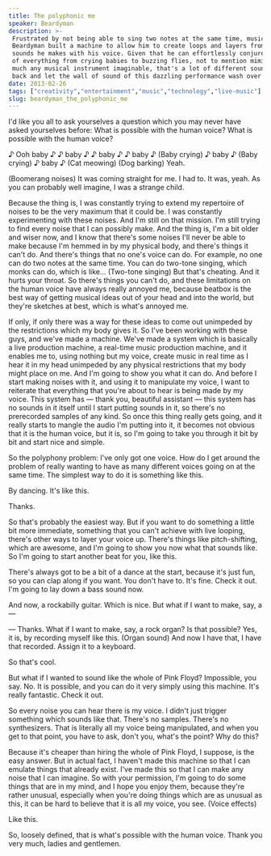 ```yaml
---
title: The polyphonic me
speaker: Beardyman
description: >-
 Frustrated by not being able to sing two notes at the same time, musical inventor
 Beardyman built a machine to allow him to create loops and layers from just the
 sounds he makes with his voice. Given that he can effortlessly conjure the sound
 of everything from crying babies to buzzing flies, not to mention mimic pretty
 much any musical instrument imaginable, that's a lot of different sounds. Sit
 back and let the wall of sound of this dazzling performance wash over you.
date: 2013-02-26
tags: ["creativity","entertainment","music","technology","live-music"]
slug: beardyman_the_polyphonic_me
---
```


I'd like you all to ask yourselves a question which you may never have asked yourselves
before: What is possible with the human voice? What is possible with the human voice?

♪ Ooh baby ♪ ♪ baby ♪ ♪ baby ♪ ♪ baby ♪ (Baby crying) ♪ baby ♪ (Baby crying) ♪ baby ♪ (Cat
meowing) (Dog barking) Yeah. 

(Boomerang noises) It was coming straight for me. I had to. It was, yeah. As you can
probably well imagine, I was a strange child. 

Because the thing is, I was constantly trying to extend my repertoire of noises to be the
very maximum that it could be. I was constantly experimenting with these noises. And I'm
still on that mission. I'm still trying to find every noise that I can possibly make. And
the thing is, I'm a bit older and wiser now, and I know that there's some noises I'll
never be able to make because I'm hemmed in by my physical body, and there's things it
can't do. And there's things that no one's voice can do. For example, no one can do two
notes at the same time. You can do two-tone singing, which monks can do, which is like...
(Two-tone singing) But that's cheating. And it hurts your throat. So there's things you
can't do, and these limitations on the human voice have always really annoyed me, because
beatbox is the best way of getting musical ideas out of your head and into the world, but
they're sketches at best, which is what's annoyed me.

If only, if only there was a way for these ideas to come out unimpeded by the restrictions
which my body gives it. So I've been working with these guys, and we've made a machine.
We've made a system which is basically a live production machine, a real-time music
production machine, and it enables me to, using nothing but my voice, create music in real
time as I hear it in my head unimpeded by any physical restrictions that my body might
place on me. And I'm going to show you what it can do. And before I start making noises
with it, and using it to manipulate my voice, I want to reiterate that everything that
you're about to hear is being made by my voice. This system has — thank you, beautiful
assistant — this system has no sounds in it itself until I start putting sounds in it, so
there's no prerecorded samples of any kind. So once this thing really gets going, and it
really starts to mangle the audio I'm putting into it, it becomes not obvious that it is
the human voice, but it is, so I'm going to take you through it bit by bit and start nice
and simple.

So the polyphony problem: I've only got one voice. How do I get around the problem of
really wanting to have as many different voices going on at the same time. The simplest
way to do it is something like this. 

By dancing. It's like this. 

Thanks. 

So that's probably the easiest way. But if you want to do something a little bit more
immediate, something that you can't achieve with live looping, there's other ways to layer
your voice up. There's things like pitch-shifting, which are awesome, and I'm going to
show you now what that sounds like. So I'm going to start another beat for you, like this.

There's always got to be a bit of a dance at the start, because it's just fun, so you can
clap along if you want. You don't have to. It's fine. Check it out. I'm going to lay down
a bass sound now. 

And now, a rockabilly guitar. Which is nice. But what if I want to make, say, a —

— Thanks. What if I want to make, say, a rock organ? Is that possible? Yes, it is, by
recording myself like this. (Organ sound) And now I have that, I have that recorded.
Assign it to a keyboard. 

So that's cool. 

But what if I wanted to sound like the whole of Pink Floyd? Impossible, you say. No. It is
possible, and you can do it very simply using this machine. It's really fantastic. Check
it out. 

So every noise you can hear there is my voice. I didn't just trigger something which
sounds like that. There's no samples. There's no synthesizers. That is literally all my
voice being manipulated, and when you get to that point, you have to ask, don't you,
what's the point? Why do this? 

Because it's cheaper than hiring the whole of Pink Floyd, I suppose, is the easy answer.
But in actual fact, I haven't made this machine so that I can emulate things that already
exist. I've made this so that I can make any noise that I can imagine. So with your
permission, I'm going to do some things that are in my mind, and I hope you enjoy them,
because they're rather unusual, especially when you're doing things which are as unusual
as this, it can be hard to believe that it is all my voice, you see. (Voice effects)

Like this. 

So, loosely defined, that is what's possible with the human voice. Thank you very much,
ladies and gentlemen. 

<!--
ad_duration=3.33
event="TED2013"
external_start_time=0
intro_duration=11.82
is_subtitle_required="False"
is_talk_featured="True"
language="en"
language_swap="False"
native_language="en"
number_of_related_talks=6
number_of_speakers=1
number_of_subtitled_videos=32
number_of_tags=5
number_of_talk_download_languages=32
number_of_talk_more_resources=0
number_of_talk_recommendations=0
number_of_talks_take_actions=0
post_ad_duration=0.83
published_timestamp="2013-08-02 15:00:04"
recording_date="2013-02-26"
speaker_description="Beatboxer and inventor"
speaker_is_published=1
speaker_name="Beardyman"
speaker_what_others_say="He’s a cross between a DJ, a comedian, and a human sound-sample library."
talk_name="The polyphonic me"
talks_tags=["creativity","entertainment","music","technology","live-music"]
url_audio="https://download.ted.com/talks/Beardyman_2013.mp3?apikey=acme-roadrunner"
url_photo_speaker="https://pe.tedcdn.com/images/ted/86ebb41ddb67e86b2e4c633a0bee87765da624e0_254x191.jpg"
url_photo_talk="https://pe.tedcdn.com/images/ted/0508b9eca3f60fa0f787cdcbd15d623ae5afdec3_1600x1200.jpg"
url_webpage="https://www.ted.com/talks/beardyman_the_polyphonic_me"
video_type_name="TED Stage Talk"
-->